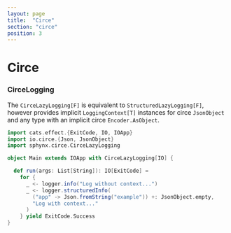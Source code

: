 ```yaml
---
layout: page
title:  "Circe"
section: "circe"
position: 3
---
```


# Circe

### CirceLogging
The `CirceLazyLogging[F]` is equivalent to `StructuredLazyLogging[F]`, 
however provides implicit `LoggingContext[T]` instances for 
circe `JsonObject` and any type with an implicit circe `Encoder.AsObject`.

```scala
import cats.effect.{ExitCode, IO, IOApp}
import io.circe.{Json, JsonObject}
import sphynx.circe.CirceLazyLogging

object Main extends IOApp with CirceLazyLogging[IO] {

  def run(args: List[String]): IO[ExitCode] =
    for {
      _ <- logger.info("Log without context...")
      _ <- logger.structuredInfo(
        ("app" -> Json.fromString("example")) +: JsonObject.empty,
        "Log with context..."
      )
    } yield ExitCode.Success
}
```

